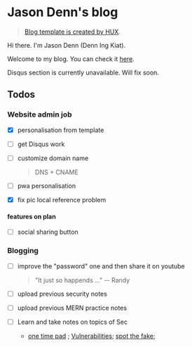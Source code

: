 # Jason Denn's blog

> [Blog template is created by HUX](https://github.com/Huxpro/huxpro.github.io).

Hi there. I'm Jason Denn (Denn Ing Kiat).

Welcome to my blog. You can check it [here](https://hbxz.github.io).

Disqus section is currently unavailable. Will fix soon.

## Todos

### Website admin job

- [x] personalisation from template

- [ ] get Disqus work

- [ ] customize domain name

  > DNS + CNAME

- [ ] pwa personalisation

- [x] fix pic local reference problem

#### features on plan

- [ ] social sharing button

### Blogging

- [ ] improve the "password" one and then share it on youtube

  > "It just so happends ..." -- Randy

- [ ] upload previous security notes
- [ ] upload previous MERN practice notes

- [ ] Learn and take notes on topics of Sec
  - [one time pad](https://www.openlearning.com/unswcourses/courses/sec-2020/otp/) ; [Vulnerabilities](https://www.openlearning.com/unswcourses/courses/sec-2020/vulns/); [spot the fake](https://www.openlearning.com/unswcourses/courses/sec-2020/fake/);
